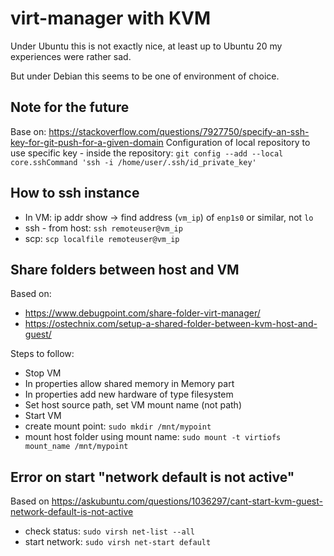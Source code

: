 # virt-manager with KVM

Under Ubuntu this is not exactly nice, at least up to Ubuntu 20 my experiences were rather sad.

But under Debian this seems to be one of environment of choice.

## Note for the future
Base on: https://stackoverflow.com/questions/7927750/specify-an-ssh-key-for-git-push-for-a-given-domain
Configuration of local repository to use specific key - inside the repository: `git config --add --local core.sshCommand 'ssh -i /home/user/.ssh/id_private_key'`


## How to ssh instance
* In VM: ip addr show -> find address (`vm_ip`) of `enp1s0` or similar, not `lo`
* ssh - from host: `ssh remoteuser@vm_ip`
* scp: `scp localfile remoteuser@vm_ip`

## Share folders between host and VM
Based on:
* https://www.debugpoint.com/share-folder-virt-manager/
* https://ostechnix.com/setup-a-shared-folder-between-kvm-host-and-guest/

Steps to follow:
* Stop VM
* In properties allow shared memory in Memory part
* In properties add new hardware of type filesystem
* Set host source path, set VM mount name (not path)
* Start VM
* create mount point: `sudo mkdir /mnt/mypoint`
* mount host folder using mount name: `sudo mount -t virtiofs mount_name /mnt/mypoint`

## Error on start "network default is not active"
Based on https://askubuntu.com/questions/1036297/cant-start-kvm-guest-network-default-is-not-active
* check status: `sudo virsh net-list --all`
* start network: `sudo virsh net-start default`
